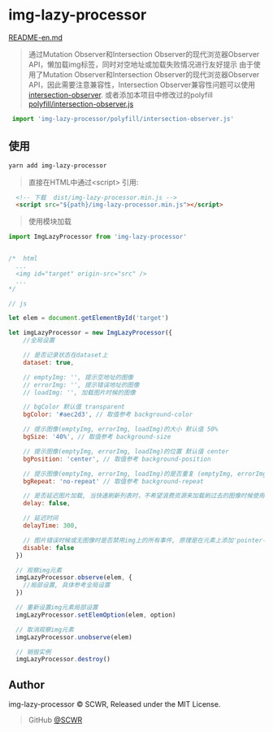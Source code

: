 # img-lazy-processor

[README-en.md](./README-en.md)

> 通过Mutation Observer和Intersection Observer的现代浏览器Observer API，懒加载img标签，同时对空地址或加载失败情况进行友好提示
> 由于使用了Mutation Observer和Intersection Observer的现代浏览器Observer API，因此需要注意兼容性，Intersection Observer兼容性问题可以使用[intersection-observer](https://www.npmjs.com/package/intersection-observer).
>或者添加本项目中修改过的polyfill [polyfill/intersection-observer.js](./polyfill/intersection-observer.js)

```js
 import 'img-lazy-processor/polyfill/intersection-observer.js'
```

## 使用

```bash
yarn add img-lazy-processor
```

> 直接在HTML中通过\<script> 引用:

```html
  <!-- 下载  dist/img-lazy-processor.min.js -->
  <script src="${path}/img-lazy-processor.min.js"></script>
```

> 使用模块加载

```js
import ImgLazyProcessor from 'img-lazy-processor'
```

```js

/*  html
  ...
  <img id="target" origin-src="src" />
  ...
*/

// js

let elem = document.getElementById('target')

let imgLazyProcessor = new ImgLazyProcessor({
    //全局设置

    // 是否记录状态在dataset上
    dataset: true,

    // emptyImg: '', 提示空地址的图像
    // errorImg: '', 提示错误地址的图像
    // loadImg: '', 加载图片时候的图像

    // bgColor 默认值 transparent
    bgColor: '#aec2d3', // 取值参考 background-color

    // 提示图像(emptyImg, errorImg, loadImg)的大小 默认值 50%
    bgSize: '40%', // 取值参考 background-size

    // 提示图像(emptyImg, errorImg, loadImg)的位置 默认值 center
    bgPosition: 'center', // 取值参考 background-position

    // 提示图像(emptyImg, errorImg, loadImg)的是否重复 (emptyImg, errorImg, loadImg) 默认值 no-repeat
    bgRepeat: 'no-repeat' // 取值参考 background-repeat

    // 是否延迟图片加载, 当快速刷新列表时，不希望浪费资源来加载刷过去的图像时候使用
    delay: false,

    // 延迟时间
    delayTime: 300,

    // 图片错误时候或无图像时是否禁用img上的所有事件, 原理是在元素上添加'pointer-events: none;'
    disable: false
  })

  // 观察img元素
  imgLazyProcessor.observe(elem, {
    //局部设置, 具体参考全局设置
  })

  // 重新设置img元素局部设置
  imgLazyProcessor.setElemOption(elem, option)

  // 取消观察img元素
  imgLazyProcessor.unobserve(elem)

  // 销毁实例
  imgLazyProcessor.destroy()

```

## Author

img-lazy-processor &copy; SCWR, Released under the MIT License.

> GitHub [@SCWR](https://github.com/SCWR)
